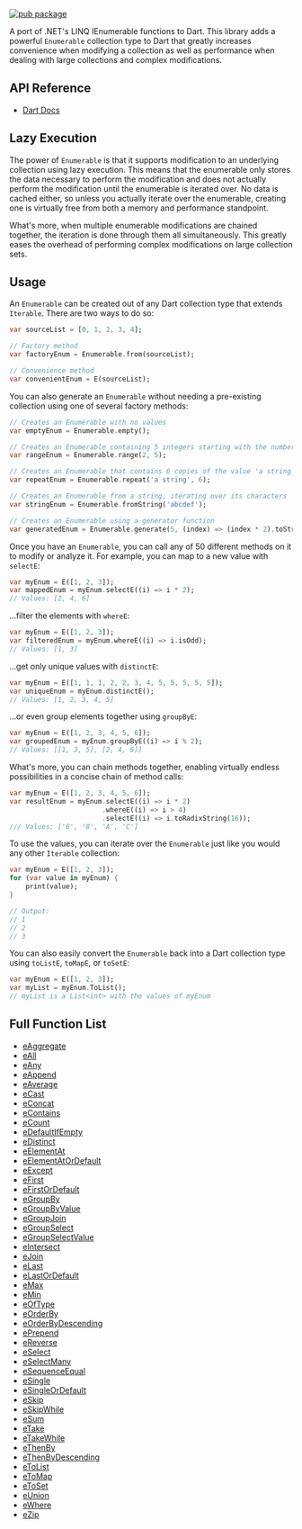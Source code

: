 [![pub package](https://img.shields.io/pub/v/darq.svg)](https://pub.dartlang.org/packages/darq)

A port of .NET's LINQ IEnumerable functions to Dart. This library adds a powerful `Enumerable` collection type to Dart that greatly increases convenience when modifying a collection as well as performance when dealing with large collections and complex modifications.

## API Reference

 - [Dart Docs](https://pub.dev/documentation/darq/latest/darq/darq-library.html)

## Lazy Execution

The power of `Enumerable` is that it supports modification to an underlying collection using lazy execution. This means that the enumerable only stores the data necessary to perform the modification and does not actually perform the modification until the enumerable is iterated over. No data is cached either, so unless you actually iterate over the enumerable, creating one is virtually free from both a memory and performance standpoint.

What's more, when multiple enumerable modifications are chained together, the iteration is done through them all simultaneously. This greatly eases the overhead of performing complex modifications on large collection sets.

## Usage

An `Enumerable` can be created out of any Dart collection type that extends `Iterable`. There are two ways to do so:

```dart
var sourceList = [0, 1, 2, 3, 4];

// Factory method
var factoryEnum = Enumerable.from(sourceList);

// Convenience method
var convenientEnum = E(sourceList);
```

You can also generate an `Enumerable` without needing a pre-existing collection using one of several factory methods:

```dart
// Creates an Enumerable with no values
var emptyEnum = Enumerable.empty();

// Creates an Enumerable containing 5 integers starting with the number 2
var rangeEnum = Enumerable.range(2, 5);

// Creates an Enumerable that contains 6 copies of the value 'a string'
var repeatEnum = Enumerable.repeat('a string', 6);

// Creates an Enumerable from a string, iterating over its characters
var stringEnum = Enumerable.fromString('abcdef');

// Creates an Enumerable using a generator function
var generatedEnum = Enumerable.generate(5, (index) => (index * 2).toString());
```

Once you have an `Enumerable`, you can call any of 50 different methods on it to modify or analyze it. For example, you can map to a new value with `selectE`:

```dart
var myEnum = E([1, 2, 3]);
var mappedEnum = myEnum.selectE((i) => i * 2);
// Values: [2, 4, 6]
```

...filter the elements with `whereE`:

```dart
var myEnum = E([1, 2, 3]);
var filteredEnum = myEnum.whereE((i) => i.isOdd);
// Values: [1, 3]
```

...get only unique values with `distinctE`:

```dart
var myEnum = E([1, 1, 1, 2, 2, 3, 4, 5, 5, 5, 5, 5]);
var uniqueEnum = myEnum.distinctE();
// Values: [1, 2, 3, 4, 5]
```

...or even group elements together using `groupByE`:

```dart
var myEnum = E([1, 2, 3, 4, 5, 6]);
var groupedEnum = myEnum.groupByE((i) => i % 2);
// Values: [[1, 3, 5], [2, 4, 6]]
```

What's more, you can chain methods together, enabling virtually endless possibilities in a concise chain of method calls:

```dart
var myEnum = E([1, 2, 3, 4, 5, 6]);
var resultEnum = myEnum.selectE((i) => i * 2)
                       .whereE((i) => i > 4)
                       .selectE((i) => i.toRadixString(16));
/// Values: ['6', '8', 'A', 'C']
```

To use the values, you can iterate over the `Enumerable` just like you would any other `Iterable` collection:

```dart
var myEnum = E([1, 2, 3]);
for (var value in myEnum) {
    print(value);
}

// Output:
// 1
// 2
// 3
```

You can also easily convert the `Enumerable` back into a Dart collection type using `toListE`, `toMapE`, or `toSetE`:

```dart
var myEnum = E([1, 2, 3]);
var myList = myEnum.ToList();
// myList is a List<int> with the values of myEnum
```

## Full Function List

 - [eAggregate](https://pub.dev/documentation/darq/latest/darq/Enumerable/eAggregate.html)
 - [eAll](https://pub.dev/documentation/darq/latest/darq/Enumerable/eAll.html)
 - [eAny](https://pub.dev/documentation/darq/latest/darq/Enumerable/eAny.html)
 - [eAppend](https://pub.dev/documentation/darq/latest/darq/Enumerable/eAppend.html)
 - [eAverage](https://pub.dev/documentation/darq/latest/darq/Enumerable/eAverage.html)
 - [eCast](https://pub.dev/documentation/darq/latest/darq/Enumerable/eCast.html)
 - [eConcat](https://pub.dev/documentation/darq/latest/darq/Enumerable/eConcat.html)
 - [eContains](https://pub.dev/documentation/darq/latest/darq/Enumerable/eContains.html)
 - [eCount](https://pub.dev/documentation/darq/latest/darq/Enumerable/eCount.html)
 - [eDefaultIfEmpty](https://pub.dev/documentation/darq/latest/darq/Enumerable/eDefaultIfEmpty.html)
 - [eDistinct](https://pub.dev/documentation/darq/latest/darq/Enumerable/eDistinct.html)
 - [eElementAt](https://pub.dev/documentation/darq/latest/darq/Enumerable/eElementAt.html)
 - [eElementAtOrDefault](https://pub.dev/documentation/darq/latest/darq/Enumerable/eElementAtOrDefault.html)
 - [eExcept](https://pub.dev/documentation/darq/latest/darq/Enumerable/eExcept.html)
 - [eFirst](https://pub.dev/documentation/darq/latest/darq/Enumerable/eFirst.html)
 - [eFirstOrDefault](https://pub.dev/documentation/darq/latest/darq/Enumerable/eFirstOrDefault.html)
 - [eGroupBy](https://pub.dev/documentation/darq/latest/darq/Enumerable/eGroupBy.html)
 - [eGroupByValue](https://pub.dev/documentation/darq/latest/darq/Enumerable/eGroupByValue.html)
 - [eGroupJoin](https://pub.dev/documentation/darq/latest/darq/Enumerable/eGroupJoin.html)
 - [eGroupSelect](https://pub.dev/documentation/darq/latest/darq/Enumerable/eGroupSelect.html)
 - [eGroupSelectValue](https://pub.dev/documentation/darq/latest/darq/Enumerable/eGroupSelectValue.html)
 - [eIntersect](https://pub.dev/documentation/darq/latest/darq/Enumerable/eIntersect.html)
 - [eJoin](https://pub.dev/documentation/darq/latest/darq/Enumerable/eJoin.html)
 - [eLast](https://pub.dev/documentation/darq/latest/darq/Enumerable/eLast.html)
 - [eLastOrDefault](https://pub.dev/documentation/darq/latest/darq/Enumerable/eLastOrDefault.html)
 - [eMax](https://pub.dev/documentation/darq/latest/darq/Enumerable/eMax.html)
 - [eMin](https://pub.dev/documentation/darq/latest/darq/Enumerable/eMin.html)
 - [eOfType](https://pub.dev/documentation/darq/latest/darq/Enumerable/eOfType.html)
 - [eOrderBy](https://pub.dev/documentation/darq/latest/darq/Enumerable/eOrderBy.html)
 - [eOrderByDescending](https://pub.dev/documentation/darq/latest/darq/Enumerable/eOrderByDescending.html)
 - [ePrepend](https://pub.dev/documentation/darq/latest/darq/Enumerable/ePrepend.html)
 - [eReverse](https://pub.dev/documentation/darq/latest/darq/Enumerable/eReverse.html)
 - [eSelect](https://pub.dev/documentation/darq/latest/darq/Enumerable/eSelect.html)
 - [eSelectMany](https://pub.dev/documentation/darq/latest/darq/Enumerable/eSelectMany.html)
 - [eSequenceEqual](https://pub.dev/documentation/darq/latest/darq/Enumerable/eSequenceEqual.html)
 - [eSingle](https://pub.dev/documentation/darq/latest/darq/Enumerable/eSingle.html)
 - [eSingleOrDefault](https://pub.dev/documentation/darq/latest/darq/Enumerable/eSingleOrDefault.html)
 - [eSkip](https://pub.dev/documentation/darq/latest/darq/Enumerable/eSkip.html)
 - [eSkipWhile](https://pub.dev/documentation/darq/latest/darq/Enumerable/eSkipWhile.html)
 - [eSum](https://pub.dev/documentation/darq/latest/darq/Enumerable/eSum.html)
 - [eTake](https://pub.dev/documentation/darq/latest/darq/Enumerable/eTake.html)
 - [eTakeWhile](https://pub.dev/documentation/darq/latest/darq/Enumerable/eTakeWhile.html)
 - [eThenBy](https://pub.dev/documentation/darq/latest/darq/Enumerable/eThenBy.html)
 - [eThenByDescending](https://pub.dev/documentation/darq/latest/darq/Enumerable/eThenByDescending.html)
 - [eToList](https://pub.dev/documentation/darq/latest/darq/Enumerable/eToList.html)
 - [eToMap](https://pub.dev/documentation/darq/latest/darq/Enumerable/eToMap.html)
 - [eToSet](https://pub.dev/documentation/darq/latest/darq/Enumerable/eToSet.html)
 - [eUnion](https://pub.dev/documentation/darq/latest/darq/Enumerable/eUnion.html)
 - [eWhere](https://pub.dev/documentation/darq/latest/darq/Enumerable/eWhere.html)
 - [eZip](https://pub.dev/documentation/darq/latest/darq/Enumerable/eZip.html)